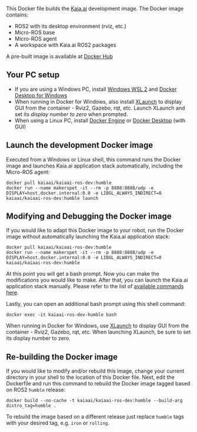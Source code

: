 This Docker file builds the [Kaia.ai](https://kaia.ai/) development image. The Docker image contains:
- ROS2 with its desktop environment (rviz, etc.)
- Micro-ROS base
- Micro-ROS agent
- A workspace with Kaia.ai ROS2 packages

A pre-built image is available at [Docker Hub](https://hub.docker.com/r/kaiaai/kaiaai-ros-dev)

## Your PC setup
- If you are using a Windows PC, install [Windows WSL 2](https://learn.microsoft.com/en-us/windows/wsl/install)
and [Docker Desktop for Windows](https://docs.docker.com/desktop/install/windows-install/)
- When running in Docker for Windows, also install [XLaunch](https://sourceforge.net/projects/xming/)
to display GUI from the container - Rviz2, Gazebo, rqt, etc. Launch XLaunch and set its
*display number to zero* when prompted.
- When using a Linux PC, install [Docker Engine](https://docs.docker.com/engine/install/ubuntu/) or
[Docker Desktop](https://docs.docker.com/desktop/install/linux-install/) (with GUI)

## Launch the development Docker image
Executed from a Windows or Linux shell, this command runs the Docker image and launches
Kaia.ai application stack automatically, including the Micro-ROS agent:
```
docker pull kaiaai/kaiaai-ros-dev:humble
docker run --name makerspet -it --rm -p 8888:8888/udp -e DISPLAY=host.docker.internal:0.0 -e LIBGL_ALWAYS_INDIRECT=0 kaiaai/kaiaai-ros-dev:humble launch
```

## Modifying and Debugging the Docker image
If you would like to adapt this Docker image to your robot, run the Docker image without
automatically launching the Kaia.ai application stack:
```
docker pull kaiaai/kaiaai-ros-dev:humble
docker run --name makerspet -it --rm -p 8888:8888/udp -e DISPLAY=host.docker.internal:0.0 -e LIBGL_ALWAYS_INDIRECT=0 kaiaai/kaiaai-ros-dev:humble
```

At this point you will get a bash prompt. Now you can make the modifications you would like
to make. After that, you can launch the Kaia.ai application stack manually. Please refer to
the list of [available commands here](https://github.com/kaiaai/kaiaai).

Lastly, you can open an additional bash prompt using this shell command:
```
docker exec -it kaiaai-ros-dev-humble bash
```

When running in Docker for Windows, use [XLaunch](https://sourceforge.net/projects/vcxsrv/)
to display GUI from the container - Rviz2, Gazebo, rqt, etc.
When launching XLaunch, be sure to set its display number to zero.

## Re-building the Docker image
If you would like to modify and/or rebuild this image, change your current directory in
your shell to the location of this Docker file. Next, edit the Dockerfile and run this
command to rebuild the Docker image tagged based on ROS2 `humble` release:
```
docker build --no-cache -t kaiaai/kaiaai-ros-dev:humble --build-arg distro_tag=humble .
```
To rebuild the image based on a different release just replace
`humble` tags with your desired tag, e.g. `iron` or `rolling`.
